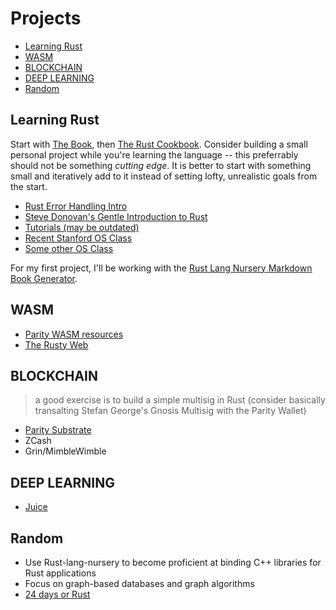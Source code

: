# Projects
* [Learning Rust](#learning)
* [WASM](#wasm)
* [BLOCKCHAIN](#blockchain)
* [DEEP LEARNING](#deeplearning)
* [Random](#random)


## Learning Rust <a name="learning"></a>
Start with [The Book](https://doc.rust-lang.org/book/), then [The Rust Cookbook](https://rust-lang-nursery.github.io/rust-cookbook/). Consider building a small personal project while you're learning the language -- this preferrably should not be something *cutting edge*. It is better to start with something small and iteratively add to it instead of setting lofty, unrealistic goals from the start. 

* [Rust Error Handling Intro](https://brson.github.io/2016/11/30/starting-with-error-chain)
* [Steve Donovan's Gentle Introduction to Rust](https://stevedonovan.github.io/rust-gentle-intro/readme.html)
* [Tutorials (may be outdated)](http://aml3.github.io/RustTutorial/html/toc.html)
* [Recent Stanford OS Class](https://web.stanford.edu/class/cs140e/syllabus/#schedule)
* [Some other OS Class](http://ozark.hendrix.edu/~ferrer/courses/os/)

For my first project, I'll be working with the [Rust Lang Nursery Markdown Book Generator](https://github.com/rust-lang-nursery/mdBook).

## WASM <a name="wasm"></a>
* [Parity WASM resources](https://wiki.parity.io/WebAssembly-Links.html)
* [The Rusty Web](https://davidmcneil.github.io/the-rusty-web/)

## BLOCKCHAIN <a name="blockchain"></a>
> a good exercise is to build a simple multisig in Rust (consider basically transalting Stefan George's Gnosis Multisig with the Parity Wallet)
* [Parity Substrate](https://wiki.parity.io/Parity-Substrate)
* ZCash
* Grin/MimbleWimble

## DEEP LEARNING <a name="deeplearning"></a>
* [Juice](https://github.com/spearow/juice)

## Random <a name="random"></a>
* Use Rust-lang-nursery to become proficient at binding C++ libraries for Rust applications
* Focus on graph-based databases and graph algorithms
* [24 days or Rust](http://zsiciarz.github.io/24daysofrust/index.html)
